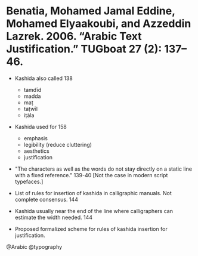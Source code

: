# Benatia, Mohamed Jamal Eddine, Mohamed Elyaakoubi, and Azzeddin Lazrek. 2006. “Arabic Text Justification.” TUGboat 27 (2): 137–46.

- Kashida also called 138
  - tamdīd
  - madda
  - maṭ
  - taṭwīl
  - iṭāla

- Kashida used for 158
  - emphasis
  - legibility (reduce cluttering)
  - aesthetics
  - justification

- "The characters as well as the words do not stay directly on a static line with a fixed reference." 139-40 [Not the case in modern script typefaces.]

- List of rules for insertion of kashida in calligraphic manuals. Not complete consensus. 144

- Kashida usually near the end of the line where calligraphers can estimate the width needed. 144

- Proposed formalized scheme for rules of kashida insertion for justification.

@Arabic
@typography
